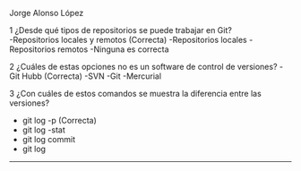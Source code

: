 
Jorge Alonso López

1 ¿Desde qué tipos de repositorios se puede trabajar en Git?  
-Repositorios locales y remotos (Correcta)
-Repositorios locales
-Repositorios remotos
-Ninguna es correcta

2 ¿Cuáles de estas opciones no es un software de control de versiones?
-Git Hubb (Correcta)
-SVN
-Git
-Mercurial

3 ¿Con cuáles de estos comandos se muestra la diferencia entre las versiones?
- git log -p (Correcta)
- git log -stat
- git log commit
- git log

--------------------------------------------------------------------------------------------
